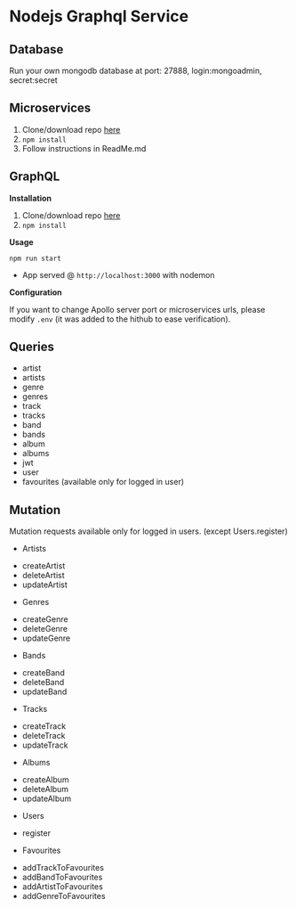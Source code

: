 # Nodejs Graphql Service
## Database

Run your own mongodb database at port: 27888, login:mongoadmin, secret:secret

## Microservices

1. Clone/download repo [here](https://github.com/rolling-scopes-school/node-graphql-service)
2. `npm install`
3. Follow instructions in ReadMe.md

## GraphQL

**Installation**

1. Clone/download repo [here](https://github.com/Leytek/nodejs-graphql-service)
2. `npm install`

**Usage**

`npm run start`

- App served @ `http://localhost:3000` with nodemon

**Configuration**

If you want to change Apollo server port or microservices urls, please modify `.env` (it was added to the hithub to ease verification).

## Queries

- artist
- artists
- genre
- genres
- track
- tracks
- band
- bands
- album
- albums
- jwt
- user
- favourites (available only for logged in user)

## Mutation

Mutation requests available only for logged in users. (except Users.register)

- Artists

* createArtist
* deleteArtist
* updateArtist

- Genres

* createGenre
* deleteGenre
* updateGenre

- Bands

* createBand
* deleteBand
* updateBand

- Tracks

* createTrack
* deleteTrack
* updateTrack

- Albums

* createAlbum
* deleteAlbum
* updateAlbum

- Users

* register

- Favourites

* addTrackToFavourites
* addBandToFavourites
* addArtistToFavourites
* addGenreToFavourites